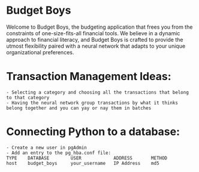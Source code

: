 # Budget Boys
Welcome to Budget Boys, the budgeting application that frees you from the constraints of one-size-fits-all financial tools. We believe in a dynamic approach to financial literacy, and Budget Boys is crafted to provide the utmost flexibility paired with a neural network that adapts to your unique organizational preferences.

# Transaction Management Ideas:
    - Selecting a category and choosing all the transactions that belong to that category
    - Having the neural network group transactions by what it thinks belong together and you can yay or nay them in batches

# Connecting Python to a database:
    - Create a new user in pgAdmin
    - Add an entry to the pg_hba.conf file:
    TYPE    DATABASE        USER            ADDRESS       METHOD
    host    budget_boys     your_username   IP Address    md5

